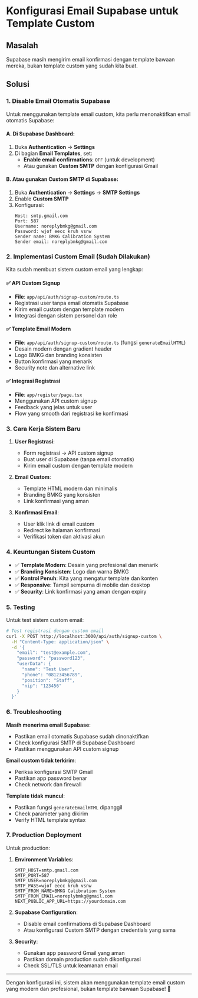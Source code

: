 # Konfigurasi Email Supabase untuk Template Custom

## Masalah
Supabase masih mengirim email konfirmasi dengan template bawaan mereka, bukan template custom yang sudah kita buat.

## Solusi

### 1. Disable Email Otomatis Supabase

Untuk menggunakan template email custom, kita perlu menonaktifkan email otomatis Supabase:

#### A. Di Supabase Dashboard:
1. Buka **Authentication** → **Settings**
2. Di bagian **Email Templates**, set:
   - **Enable email confirmations**: `OFF` (untuk development)
   - Atau gunakan **Custom SMTP** dengan konfigurasi Gmail

#### B. Atau gunakan Custom SMTP di Supabase:
1. Buka **Authentication** → **Settings** → **SMTP Settings**
2. Enable **Custom SMTP**
3. Konfigurasi:
   ```
   Host: smtp.gmail.com
   Port: 587
   Username: noreplybmkg@gmail.com
   Password: wjof eecc kruh vsnw
   Sender name: BMKG Calibration System
   Sender email: noreplybmkg@gmail.com
   ```

### 2. Implementasi Custom Email (Sudah Dilakukan)

Kita sudah membuat sistem custom email yang lengkap:

#### ✅ API Custom Signup
- **File**: `app/api/auth/signup-custom/route.ts`
- Registrasi user tanpa email otomatis Supabase
- Kirim email custom dengan template modern
- Integrasi dengan sistem personel dan role

#### ✅ Template Email Modern
- **File**: `app/api/auth/signup-custom/route.ts` (fungsi `generateEmailHTML`)
- Desain modern dengan gradient header
- Logo BMKG dan branding konsisten
- Button konfirmasi yang menarik
- Security note dan alternative link

#### ✅ Integrasi Registrasi
- **File**: `app/register/page.tsx`
- Menggunakan API custom signup
- Feedback yang jelas untuk user
- Flow yang smooth dari registrasi ke konfirmasi

### 3. Cara Kerja Sistem Baru

1. **User Registrasi**:
   - Form registrasi → API custom signup
   - Buat user di Supabase (tanpa email otomatis)
   - Kirim email custom dengan template modern

2. **Email Custom**:
   - Template HTML modern dan minimalis
   - Branding BMKG yang konsisten
   - Link konfirmasi yang aman

3. **Konfirmasi Email**:
   - User klik link di email custom
   - Redirect ke halaman konfirmasi
   - Verifikasi token dan aktivasi akun

### 4. Keuntungan Sistem Custom

- ✅ **Template Modern**: Desain yang profesional dan menarik
- ✅ **Branding Konsisten**: Logo dan warna BMKG
- ✅ **Kontrol Penuh**: Kita yang mengatur template dan konten
- ✅ **Responsive**: Tampil sempurna di mobile dan desktop
- ✅ **Security**: Link konfirmasi yang aman dengan expiry

### 5. Testing

Untuk test sistem custom email:

```bash
# Test registrasi dengan custom email
curl -X POST http://localhost:3000/api/auth/signup-custom \
  -H "Content-Type: application/json" \
  -d '{
    "email": "test@example.com",
    "password": "password123",
    "userData": {
      "name": "Test User",
      "phone": "08123456789",
      "position": "Staff",
      "nip": "123456"
    }
  }'
```

### 6. Troubleshooting

**Masih menerima email Supabase**:
- Pastikan email otomatis Supabase sudah dinonaktifkan
- Check konfigurasi SMTP di Supabase Dashboard
- Pastikan menggunakan API custom signup

**Email custom tidak terkirim**:
- Periksa konfigurasi SMTP Gmail
- Pastikan app password benar
- Check network dan firewall

**Template tidak muncul**:
- Pastikan fungsi `generateEmailHTML` dipanggil
- Check parameter yang dikirim
- Verify HTML template syntax

### 7. Production Deployment

Untuk production:
1. **Environment Variables**:
   ```env
   SMTP_HOST=smtp.gmail.com
   SMTP_PORT=587
   SMTP_USER=noreplybmkg@gmail.com
   SMTP_PASS=wjof eecc kruh vsnw
   SMTP_FROM_NAME=BMKG Calibration System
   SMTP_FROM_EMAIL=noreplybmkg@gmail.com
   NEXT_PUBLIC_APP_URL=https://yourdomain.com
   ```

2. **Supabase Configuration**:
   - Disable email confirmations di Supabase Dashboard
   - Atau konfigurasi Custom SMTP dengan credentials yang sama

3. **Security**:
   - Gunakan app password Gmail yang aman
   - Pastikan domain production sudah dikonfigurasi
   - Check SSL/TLS untuk keamanan email

---

Dengan konfigurasi ini, sistem akan menggunakan template email custom yang modern dan profesional, bukan template bawaan Supabase! 🎉


